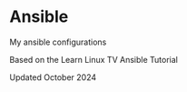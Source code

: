 # Ansible
My ansible configurations

Based on the Learn Linux TV Ansible Tutorial 

Updated October 2024

